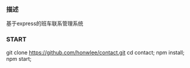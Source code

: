 ### 描述
基于express的班车联系管理系统

### START
git clone https://github.com/honwlee/contact.git
cd contact; npm install; npm start;


